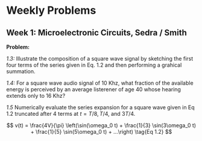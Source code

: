 # Weekly Problems 

## Week 1: Microelectronic Circuits, Sedra / Smith 

**Problem:** 

*1.3:* Illustrate the composition of a square wave signal by sketching the first four terms of the series given in Eq. 1.2 and then performing a grahical summation.


*1.4:* For a square wave audio signal of 10 Khz, what fraction of the available energy is perceived by an average listerener of age 40 whose hearing extends only to 16 Khz?


*1.5* Numerically evaluate the series expansion for a square wave given in Eq 1.2 truncated after 4 terms at $t = T/8, T/4,$ and $3T/4$.

$$
v(t) = \frac{4V}{\pi}
    \left(\sin(\omega_0 t) + \frac{1}{3} \sin(3\omega_0 t)
     + \frac{1}{5} \sin(5\omega_0 t) + ...\right) \tag{Eq 1.2}
$$

